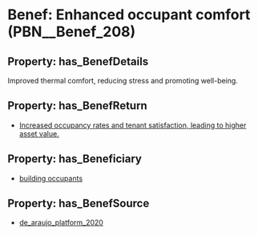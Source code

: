 # Benef: __Enhanced occupant comfort__ (PBN__Benef_208)

## Property: has_BenefDetails

Improved thermal comfort, reducing stress and promoting well-being.

## Property: has_BenefReturn

* [Increased occupancy rates and tenant satisfaction, leading to higher asset value.](../BenefReturn/PBN__BenefReturn_215)

## Property: has_Beneficiary

* [building occupants](../Stakeholder/PBN__Stakeholder_97)

## Property: has_BenefSource

* [de_araujo_platform_2020](../Article/PBN__Article_46)

